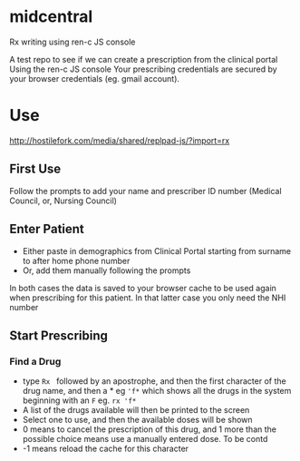 # midcentral
Rx writing using ren-c JS console

A test repo to see if we can create a prescription from the clinical portal
Using the ren-c JS console
Your prescribing credentials are secured by your browser credentials (eg. gmail account).

# Use
http://hostilefork.com/media/shared/replpad-js/?import=rx

## First Use
Follow the prompts to add your name and prescriber ID number (Medical Council, or, Nursing Council)

## Enter Patient

* Either paste in demographics from Clinical Portal starting from surname to after home phone number
* Or, add them manually following the prompts

In both cases the data is saved to your browser cache to be used again when prescribing for this patient.
In that latter case you only need the NHI number

## Start Prescribing

### Find a Drug

* type `Rx ` followed by an apostrophe, and then the first character of the drug name, and then a * eg `'f*` which shows all the drugs in the system beginning with an `F`
  eg. `rx 'f*`
* A list of the drugs available will then be printed to the screen
* Select one to use, and then the available doses will be shown
* 0 means to cancel the prescription of this drug, and 1 more than the possible choice means use a manually entered dose.
To be contd
* -1 means reload the cache for this character
